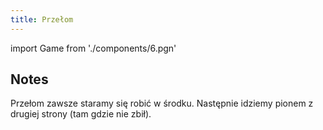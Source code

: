 ```yaml
---
title: Przełom 
---
```


import Game from './components/6.pgn'

## Notes

Przełom zawsze staramy się robić w środku.
Następnie idziemy pionem z drugiej strony (tam gdzie nie zbił).

<Game/>
